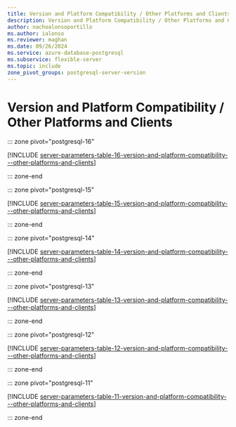 ```yaml
---
title: Version and Platform Compatibility / Other Platforms and Clients server parameters
description: Version and Platform Compatibility / Other Platforms and Clients server parameters for Azure Database for PostgreSQL - Flexible Server.
author: nachoalonsoportillo
ms.author: ialonso
ms.reviewer: maghan
ms.date: 09/26/2024
ms.service: azure-database-postgresql
ms.subservice: flexible-server
ms.topic: include
zone_pivot_groups: postgresql-server-version
---
```

# Version and Platform Compatibility / Other Platforms and Clients


::: zone pivot="postgresql-16"

[!INCLUDE [server-parameters-table-16-version-and-platform-compatibility---other-platforms-and-clients](./includes/server-parameters-table-16-version-and-platform-compatibility---other-platforms-and-clients.md)]

::: zone-end


::: zone pivot="postgresql-15"

[!INCLUDE [server-parameters-table-15-version-and-platform-compatibility---other-platforms-and-clients](./includes/server-parameters-table-15-version-and-platform-compatibility---other-platforms-and-clients.md)]

::: zone-end


::: zone pivot="postgresql-14"

[!INCLUDE [server-parameters-table-14-version-and-platform-compatibility---other-platforms-and-clients](./includes/server-parameters-table-14-version-and-platform-compatibility---other-platforms-and-clients.md)]

::: zone-end


::: zone pivot="postgresql-13"

[!INCLUDE [server-parameters-table-13-version-and-platform-compatibility---other-platforms-and-clients](./includes/server-parameters-table-13-version-and-platform-compatibility---other-platforms-and-clients.md)]

::: zone-end


::: zone pivot="postgresql-12"

[!INCLUDE [server-parameters-table-12-version-and-platform-compatibility---other-platforms-and-clients](./includes/server-parameters-table-12-version-and-platform-compatibility---other-platforms-and-clients.md)]

::: zone-end


::: zone pivot="postgresql-11"

[!INCLUDE [server-parameters-table-11-version-and-platform-compatibility---other-platforms-and-clients](./includes/server-parameters-table-11-version-and-platform-compatibility---other-platforms-and-clients.md)]

::: zone-end


